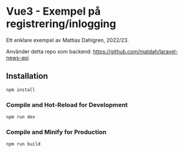 # Vue3 - Exempel på registrering/inlogging

Ett enklare exempel av Mattias Dahlgren, 2022/23.

Använder detta repo som backend: https://github.com/matdah/laravel-news-api

## Installation

```sh
npm install
```

### Compile and Hot-Reload for Development

```sh
npm run dev
```

### Compile and Minify for Production

```sh
npm run build
```
